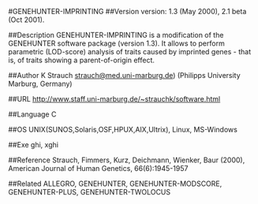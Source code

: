 #GENEHUNTER-IMPRINTING
##Version
version: 1.3 (May 2000), 2.1 beta (Oct 2001).

##Description
GENEHUNTER-IMPRINTING is a modification of the GENEHUNTER software package (version 1.3). It allows to perform parametric (LOD-score) analysis of traits caused by imprinted genes - that is, of traits showing a parent-of-origin effect.

##Author
K Strauch strauch@med.uni-marburg.de) (Philipps University Marburg, Germany)

##URL
http://www.staff.uni-marburg.de/~strauchk/software.html

##Language
C

##OS
UNIX(SUNOS,Solaris,OSF,HPUX,AIX,Ultrix), Linux, MS-Windows

##Exe
ghi, xghi

##Reference
Strauch, Fimmers, Kurz, Deichmann, Wienker, Baur (2000), American Journal of Human Genetics, 66(6):1945-1957

##Related
ALLEGRO, GENEHUNTER, GENEHUNTER-MODSCORE, GENEHUNTER-PLUS, GENEHUNTER-TWOLOCUS

